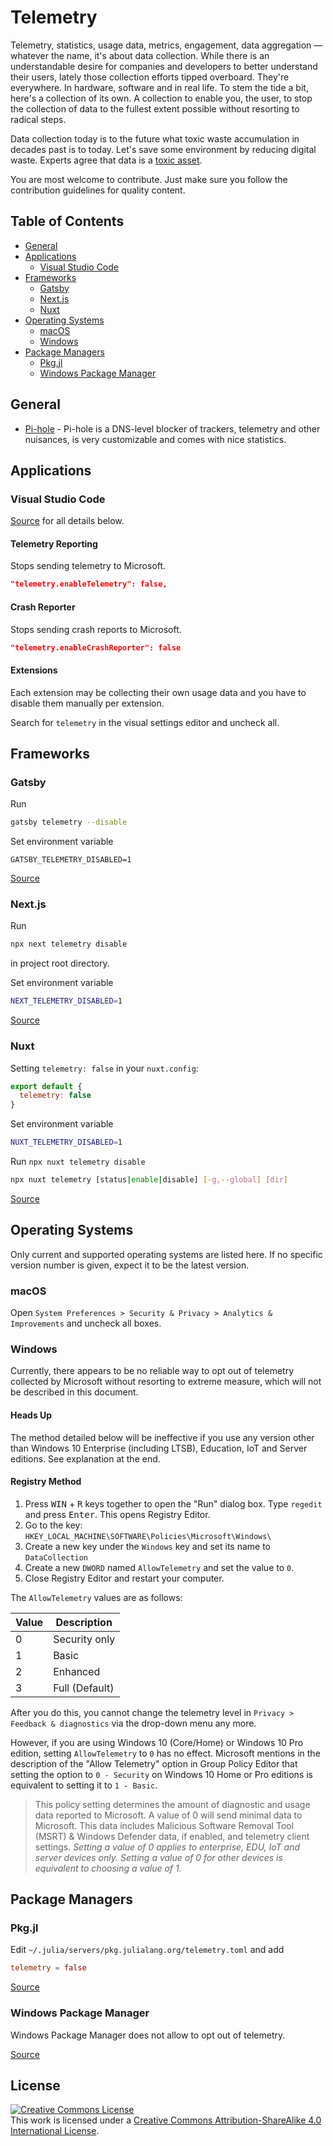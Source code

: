 # Telemetry

Telemetry, statistics, usage data, metrics, engagement, data aggregation —
whatever the name, it's about data collection. While there is an understandable
desire for companies and developers to better understand their users, lately
those collection efforts tipped overboard. They're everywhere. In hardware,
software and in real life. To stem the tide a bit, here's a collection of its
own. A collection to enable you, the user, to stop the collection of data to
the fullest extent possible without resorting to radical steps.

Data collection today is to the future what toxic waste accumulation in decades
past is to today. Let's save some environment by reducing digital waste.
Experts agree that data is a [toxic
asset](https://www.schneier.com/blog/archives/2016/03/data_is_a_toxic.html).

You are most welcome to contribute. Just make sure you follow the contribution
guidelines for quality content.

## Table of Contents

- [General](#general)
- [Applications](#applications)
    - [Visual Studio Code](#visual-studio-code)
- [Frameworks](#frameworks)
    - [Gatsby](#gatsby)
    - [Next.js](#nextjs)
    - [Nuxt](#nuxt)
- [Operating Systems](#operating-systems)
    - [macOS](#macos)
    - [Windows](#windows)
- [Package Managers](#package-managers)
    - [Pkg.jl](#pkgjl)
    - [Windows Package Manager](#windows-package-manager)

## General

- [Pi-hole](https://pi-hole.net) - Pi-hole is a DNS-level blocker of trackers,
  telemetry and other nuisances, is very customizable and comes with nice
  statistics.

## Applications

### Visual Studio Code

[Source](https://code.visualstudio.com/docs/getstarted/telemetry) for all
details below.

#### Telemetry Reporting
Stops sending telemetry to Microsoft.
```json
"telemetry.enableTelemetry": false,
```

#### Crash Reporter
Stops sending crash reports to Microsoft.
```json
"telemetry.enableCrashReporter": false
```

#### Extensions
Each extension may be collecting their own usage data and you have to disable
them manually per extension.

Search for `telemetry` in the visual settings editor and uncheck all.

## Frameworks

### Gatsby

Run

```sh
gatsby telemetry --disable
```

Set environment variable

```
GATSBY_TELEMETRY_DISABLED=1
```

[Source](https://www.gatsbyjs.org/docs/telemetry/)

### Next.js

Run

```sh
npx next telemetry disable
```

in project root directory.

Set environment variable

```sh
NEXT_TELEMETRY_DISABLED=1
```

[Source](https://nextjs.org/telemetry/)

### Nuxt

Setting `telemetry: false` in your `nuxt.config`:

```js
export default {
  telemetry: false
}
```

Set environment variable

```sh
NUXT_TELEMETRY_DISABLED=1
```

Run `npx nuxt telemetry disable`

```sh
npx nuxt telemetry [status|enable|disable] [-g,--global] [dir]
```

[Source](https://github.com/nuxt/telemetry#opting-out)

## Operating Systems

Only current and supported operating systems are listed here. If no specific
version number is given, expect it to be the latest version.

### macOS

Open `System Preferences > Security & Privacy > Analytics & Improvements` and
uncheck all boxes.

### Windows

Currently, there appears to be no reliable way to opt out of telemetry
collected by Microsoft without resorting to extreme measure, which will not be
described in this document.

#### Heads Up

The method detailed below will be ineffective if you use any version other than
Windows 10 Enterprise (including LTSB), Education, IoT and Server editions. See
explanation at the end.

#### Registry Method

1. Press <kbd>WIN</kbd> + <kbd>R</kbd> keys together to open the "Run" dialog
   box. Type `regedit` and press <kbd>Enter</kbd>. This opens Registry Editor.
2. Go to the key: `HKEY_LOCAL_MACHINE\SOFTWARE\Policies\Microsoft\Windows\`
3. Create a new key under the `Windows` key and set its name to
   `DataCollection`
4. Create a new `DWORD` named `AllowTelemetry` and set the value to `0`.
5. Close Registry Editor and restart your computer.

The `AllowTelemetry` values are as follows:

Value | Description
----- | -----------
0     | Security only
1     | Basic
2     | Enhanced
3     | Full (Default)

After you do this, you cannot change the telemetry level in `Privacy > Feedback
& diagnostics` via the drop-down menu any more.

However, if you are using Windows 10 (Core/Home) or Windows 10 Pro edition,
setting `AllowTelemetry` to `0` has no effect. Microsoft mentions in the
description of the "Allow Telemetry" option in Group Policy Editor that setting
the option to `0 - Security` on Windows 10 Home or Pro editions is equivalent
to setting it to `1 - Basic`.

> This policy setting determines the amount of diagnostic and usage data
> reported to Microsoft. A value of 0 will send minimal data to Microsoft. This
> data includes Malicious Software Removal Tool (MSRT) & Windows Defender data,
> if enabled, and telemetry client settings. *Setting a value of 0 applies to
> enterprise, EDU, IoT and server devices only. Setting a value of 0 for other
> devices is equivalent to choosing a value of 1.*

## Package Managers

### Pkg.jl

Edit `~/.julia/servers/pkg.julialang.org/telemetry.toml` and add

```toml
telemetry = false
```

[Source](https://julialang.org/legal/data/#opting_out)

### Windows Package Manager

Windows Package Manager does not allow to opt out of telemetry.

[Source](https://github.com/microsoft/winget-cli/issues/179)

## License

<a rel="license" href="https://creativecommons.org/licenses/by-sa/4.0/"><img alt="Creative Commons License" style="border-width:0" src="https://licensebuttons.net/l/by-sa/4.0/88x31.png" /></a><br />This work is licensed under a <a rel="license" href="https://creativecommons.org/licenses/by-sa/4.0/">Creative Commons Attribution-ShareAlike 4.0 International License</a>.
